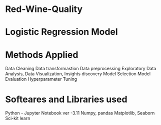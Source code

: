# Red-Wine-Quality
# Logistic Regression Model
# Methods Applied
Data Cleaning
Data transformastion
Data preprocessing
Exploratory Data Analysis, Data Visualization, Insights discovery
Model Selection
Model Evaluation
Hyperparameter Tuning
# Softeares and Libraries used
Python - Jupyter Notebook ver -3.11
Numpy, pandas
Matplotlib, Seaborn
Sci-kit learn
